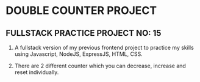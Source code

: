 # DOUBLE COUNTER PROJECT

## FULLSTACK PRACTICE PROJECT NO: 15

1. A fullstack version of my previous frontend project to practice my skills using Javascript, NodeJS, ExpressJS, HTML, CSS.

2. There are 2 different counter which you can decrease, increase and reset individually.
